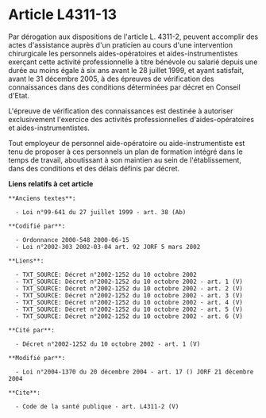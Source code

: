 # Article L4311-13

Par dérogation aux dispositions de l'article L. 4311-2, peuvent accomplir des actes d'assistance auprès d'un praticien au
cours d'une intervention chirurgicale les personnels aides-opératoires et aides-instrumentistes exerçant cette activité
professionnelle à titre bénévole ou salarié depuis une durée au moins égale à six ans avant le 28 juillet 1999, et ayant
satisfait, avant le 31 décembre 2005, à des épreuves de vérification des connaissances dans des conditions déterminées par
décret en Conseil d'Etat.

L'épreuve de vérification des connaissances est destinée à autoriser exclusivement l'exercice des activités professionnelles
d'aides-opératoires et aides-instrumentistes.

Tout employeur de personnel aide-opératoire ou aide-instrumentiste est tenu de proposer à ces personnels un plan de formation
intégré dans le temps de travail, aboutissant à son maintien au sein de l'établissement, dans des conditions et des délais
définis par décret.

**Liens relatifs à cet article**

	**Anciens textes**:

	  - Loi n°99-641 du 27 juillet 1999 - art. 38 (Ab)

	**Codifié par**:

	  - Ordonnance 2000-548 2000-06-15
	  - Loi n°2002-303 2002-03-04 art. 92 JORF 5 mars 2002

	**Liens**:

	  - TXT_SOURCE: Décret n°2002-1252 du 10 octobre 2002
	  - TXT_SOURCE: Décret n°2002-1252 du 10 octobre 2002 - art. 1 (V)
	  - TXT_SOURCE: Décret n°2002-1252 du 10 octobre 2002 - art. 2 (V)
	  - TXT_SOURCE: Décret n°2002-1252 du 10 octobre 2002 - art. 3 (V)
	  - TXT_SOURCE: Décret n°2002-1252 du 10 octobre 2002 - art. 4 (V)
	  - TXT_SOURCE: Décret n°2002-1252 du 10 octobre 2002 - art. 5 (V)
	  - TXT_SOURCE: Décret n°2002-1252 du 10 octobre 2002 - art. 6 (V)

	**Cité par**:

	  - Décret n°2002-1252 du 10 octobre 2002 - art. 1 (V)

	**Modifié par**:

	  - Loi n°2004-1370 du 20 décembre 2004 - art. 17 () JORF 21 décembre 2004

	**Cite**:

	  - Code de la santé publique - art. L4311-2 (V)
